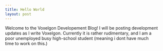 ```yaml
---
title: Hello World
layout: post
---
```


Welcome to the Voxelgon Developement Blog! I will be posting development updates as I write Voxelgon. Currently it is rather rudimentary, and I am a poor unemployed busy high-school student (meaning i dont have much time to work on this.)

